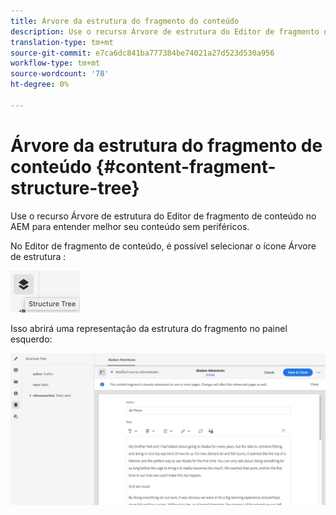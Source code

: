 ```yaml
---
title: Árvore da estrutura do fragmento do conteúdo
description: Use o recurso Árvore de estrutura do Editor de fragmento de conteúdo no AEM para entender melhor seu conteúdo sem periféricos.
translation-type: tm+mt
source-git-commit: e7ca6dc841ba777384be74021a27d523d530a956
workflow-type: tm+mt
source-wordcount: '78'
ht-degree: 0%

---
```



# Árvore da estrutura do fragmento de conteúdo {#content-fragment-structure-tree}

Use o recurso Árvore de estrutura do Editor de fragmento de conteúdo no AEM para entender melhor seu conteúdo sem periféricos.

No Editor de fragmento de conteúdo, é possível selecionar o ícone Árvore de estrutura :

![Árvore da estrutura do fragmento do conteúdo](assets/cfm-structuretree-01.png)

Isso abrirá uma representação da estrutura do fragmento no painel esquerdo:

![Árvore da estrutura do fragmento do conteúdo](assets/cfm-structuretree-02.png)